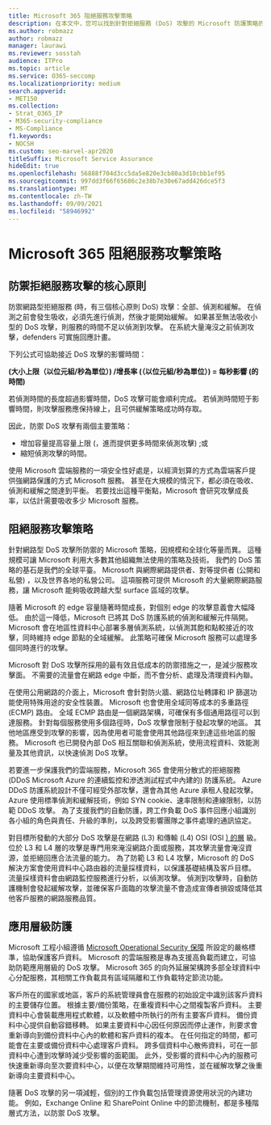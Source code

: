 ```yaml
---
title: Microsoft 365 阻絕服務攻擊策略
description: 在本文中，您可以找到針對拒絕服務 (DoS) 攻擊的 Microsoft 防護策略的概述。
ms.author: robmazz
author: robmazz
manager: laurawi
ms.reviewer: sosstah
audience: ITPro
ms.topic: article
ms.service: O365-seccomp
ms.localizationpriority: medium
search.appverid:
- MET150
ms.collection:
- Strat_O365_IP
- M365-security-compliance
- MS-Compliance
f1.keywords:
- NOCSH
ms.custom: seo-marvel-apr2020
titleSuffix: Microsoft Service Assurance
hideEdit: true
ms.openlocfilehash: 56888f704d3cc5da5e820e3cb80a3d10cbb1ef95
ms.sourcegitcommit: 997dd3f66f65686c2e38b7e30e67add426dce5f3
ms.translationtype: MT
ms.contentlocale: zh-TW
ms.lasthandoff: 09/09/2021
ms.locfileid: "58946992"
---
```

# <a name="microsoft-365-denial-of-service-defense-strategy"></a>Microsoft 365 阻絕服務攻擊策略

## <a name="core-principles-of-defense-against-denial-of-service-attacks"></a>防禦拒絕服務攻擊的核心原則

防禦網路型拒絕服務 (時，有三個核心原則 DoS) 攻擊：全部、偵測和緩解。 在偵測之前會發生吸收，必須先進行偵測，然後才能開始緩解。 如果甚至無法吸收小型的 DoS 攻擊，則服務的時間不足以偵測到攻擊。 在系統大量淹沒之前偵測攻擊，defenders 可實施回應計畫。

下列公式可協助接近 DoS 攻擊的影響時間：

  **(大小上限（以位元組/秒為單位）) /增長率 (（以位元組/秒為單位）) = 每秒影響 (的時間)**

若偵測時間的長度超過影響時間，DoS 攻擊可能會順利完成。 若偵測時間短于影響時間，則攻擊服務應保持線上，且可供緩解策略成功時存取。

因此，防禦 DoS 攻擊有兩個主要策略：

- 增加容量提高容量上限 (，進而提供更多時間來偵測攻擊) ;或
- 縮短偵測攻擊的時間。

使用 Microsoft 雲端服務的一項安全性好處是，以經濟划算的方式為雲端客戶提供強網路保護的方式 Microsoft 服務。 甚至在大規模的情況下，都必須在吸收、偵測和緩解之間達到平衡。 若要找出這種平衡點，Microsoft 會研究攻擊成長率，以估計需要吸收多少 Microsoft 服務。

## <a name="denial-of-service-defense-strategy"></a>阻絕服務攻擊策略

針對網路型 DoS 攻擊所防禦的 Microsoft 策略，因規模和全球化等量而異。 這種規模可讓 Microsoft 利用大多數其他組織無法使用的策略及技術。 我們的 DoS 策略的基石是我們的全球平臺。 Microsoft 與網際網路提供者、對等提供者 (公開和私營) ，以及世界各地的私營公司。 這項服務可提供 Microsoft 的大量網際網路服務，讓 Microsoft 能夠吸收跨越大型 surface 區域的攻擊。

隨著 Microsoft 的 edge 容量隨著時間成長，對個別 edge 的攻擊意義會大幅降低。 由於這一降低，Microsoft 已將其 DoS 防護系統的偵測和緩解元件隔開。 Microsoft 會在地區性資料中心部署多層偵測系統，以偵測其飽和點較接近的攻擊，同時維持 edge 節點的全域緩解。 此策略可確保 Microsoft 服務可以處理多個同時進行的攻擊。

Microsoft 對 DoS 攻擊所採用的最有效且低成本的防禦措施之一，是減少服務攻擊面。 不需要的流量會在網路 edge 中斷，而不會分析、處理及清理資料內聯。

在使用公用網路的介面上，Microsoft 會針對防火牆、網路位址轉譯和 IP 篩選功能使用特殊用途的安全性裝置。 Microsoft 也會使用全域同等成本的多重路徑 (ECMP) 路由。 全域 ECMP 路由是一個網路架構，可確保有多個通用路徑可以到達服務。 針對每個服務使用多個路徑時，DoS 攻擊會限制于發起攻擊的地區。 其他地區應受到攻擊的影響，因為使用者可能會使用其他路徑來到達這些地區的服務。 Microsoft 也已開發內部 DoS 相互關聯和偵測系統，使用流程資料、效能測量及其他資訊，以快速偵測 DoS 攻擊。

若要進一步保護我們的雲端服務，Microsoft 365 會使用分散式的拒絕服務 (DDoS Microsoft Azure 的連續監控和滲透測試程式中內建的) 防護系統。 Azure DDoS 防護系統設計不僅可經受外部攻擊，還會為其他 Azure 承租人發起攻擊。 Azure 使用標準偵測和緩解技術，例如 SYN cookie、速率限制和連線限制，以防範 DDoS 攻擊。 為了支援我們的自動防護，跨工作負載 DoS 事件回應小組識別各小組的角色與責任、升級的準則，以及跨受影響團隊之事件處理的通訊協定。

對目標所發動的大部分 DoS 攻擊是在網路 (L3) 和傳輸 (L4) OSI (OSI [) 的層](/windows-hardware/drivers/network/windows-network-architecture-and-the-osi-model) 級。 位於 L3 和 L4 層的攻擊是專門用來淹沒網路介面或服務，其攻擊流量會淹沒資源，並拒絕回應合法流量的能力。 為了防範 L3 和 L4 攻擊，Microsoft 的 DoS 解決方案會使用資料中心路由器的流量採樣資料，以保護基礎結構及客戶目標。 流量採樣資料會由網路監控服務進行分析，以偵測攻擊。 偵測到攻擊時，自動防護機制會發起緩解攻擊，並確保客戶面臨的攻擊流量不會造成宣傳者損毀或降低其他客戶服務的網路服務品質。

## <a name="application-level-defenses"></a>應用層級防護

Microsoft 工程小組遵循 [Microsoft Operational Security 保障](https://www.microsoft.com/SDL/OperationalSecurityAssurance) 所設定的嚴格標準，協助保護客戶資料。 Microsoft 的雲端服務是專為支援高負載而建立，可協助防範應用層級的 DoS 攻擊。 Microsoft 365 的向外延展架構跨多部全球資料中心分配服務，其相關工作負載具有區域隔離和工作負載特定節流功能。

客戶所在的國家或地區，客戶的系統管理員會在服務的初始設定中識別該客戶資料的主要儲存位置。 根據主要/備份策略，在重複資料中心之間複製客戶資料。 主要資料中心會裝載應用程式軟體，以及軟體中所執行的所有主要客戶資料。 備份資料中心提供自動容錯移轉。 如果主要資料中心因任何原因而停止運作，則要求會重新導向到備份資料中心內的軟體和客戶資料的複本。 在任何指定的時間，都可能會在主要或備份資料中心處理客戶資料。 跨多個資料中心散佈資料，可在一部資料中心遭到攻擊時減少受影響的面範圍。 此外，受影響的資料中心內的服務可快速重新導向至次要資料中心，以便在攻擊期間維持可用性，並在緩解攻擊之後重新導向主要資料中心。

隨著 DoS 攻擊的另一項減輕，個別的工作負載包括管理資源使用狀況的內建功能。 例如，Exchange Online 和 SharePoint Online 中的節流機制，都是多種階層式方法，以防禦 DoS 攻擊。
